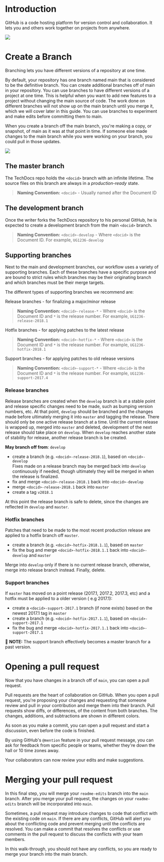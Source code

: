 # Introduction

GitHub is a code hosting platform for version control and collaboration. It lets you and others work together on projects from anywhere.

![](https://user-images.githubusercontent.com/6716089/158302083-c8408f82-f26e-480c-a0a4-d1e8957ddb8e.PNG)

# Create a Branch

Branching lets you have different versions of a repository at one time.

By default, your repository has one branch named main that is considered to be the definitive branch. You can create additional branches off of main in your repository. You can use branches to have different versions of a project at one time. This is helpful when you want to add new features to a project without changing the main source of code. The work done on different branches will not show up on the main branch until you merge it, which we will cover later in this guide. You can use branches to experiment and make edits before committing them to main.

When you create a branch off the main branch, you're making a copy, or snapshot, of main as it was at that point in time. If someone else made changes to the main branch while you were working on your branch, you could pull in those updates.

![](https://user-images.githubusercontent.com/6716089/158299391-43fc20de-d429-46eb-80fb-e95ecf5d373c.png)

## The master branch

The TechDocs repo holds the `<docid>` branch with an infinite lifetime. The source files on this branch are always in a _production-ready_ state.

> **Naming Convention:** `<docid>` - Usually named after the Document ID

## The development branch

Once the writer forks the TechDocs repository to his personal GitHub, he is expected to create a development branch from the main `<docid>` branch.

> **Naming Convention:** `<docid>-develop` - Where `<docid>` is the Document ID. For example, `UG1236-develop`

## Supporting branches

Next to the main and development branches, our workflow uses a variety of supporting branches. Each of these branches have a specific purpose and are bound to strict rules which branches may be their originating branch and which branches must be their merge targets.

The different types of supporting branches we recommend are:

Release branches - for finalizing a major/minor release

> **Naming Convention:** `<docid>-release-*` - Where `<docid>` is the Document ID and `*` is the release number. For example, `UG1236-release-2018.1`

Hotfix branches - for applying patches to the latest release

> **Naming Convention:** `<docid>-hotfix-*` - Where `<docid>` is the Document ID and `*` is the release number. For example, `UG1236-hotfix-2018.1`

Support branches - for applying patches to old release versions

> **Naming Convention:** `<docid>-support-*` - Where `<docid>` is the Document ID and `*` is the release number. For example, `UG1236-support-2017.4`

### Release branches

Release branches are created when the `develop` branch is at a stable point and release specific changes need to be made, such as bumping version numbers, etc. At that point, `develop` should be branched and the changes made before ultimately merging it into `master` and tagging the release. There should only be one active release branch at a time. Until the current release is wrapped up, merged into `master` and deleted, development of the next release should take place on `develop`. When `develop` reaches another state of stability for release, another release branch is be created.

**May branch off from**: `develop`

*   create a branch (e.g. `<docid>-release-2018.1`), based on `<docid>-develop`  
    Fixes made on a release branch may be merged back into `develop` continuously if needed, though ultimately they will be merged in when the release is finalized.
*   fix and merge `<docid>-release-2018.1` back into `<docid>-develop`
*   merge `<docid>-release-2018.1` back into `master`
*   create a tag `v2018.1`

At this point the release branch is safe to delete, since the changes are reflected in `develop` and `master`.

### Hotfix branches

Patches that need to be made to the most recent production release are applied to a hotfix branch off `master`.

*   create a branch (e.g. `<docid>-hotfix-2018.1.1`), based on `master`
*   fix the bug and merge `<docid>-hotfix-2018.1.1` back into `<docid>-develop` and `master`

Merge into `develop` only if there is no current release branch, otherwise, merge into release branch instead. Finally, delete.

### Support branches

If `master` has moved on a point release (2017.1, 2017.2, 2017.3, etc) and a hotfix must be applied to a older version ( e.g 2017.1):

*   create a `<docid>-support-2017.1` branch (if none exists) based on the newest 2017.1 tag in `master`
*   create a branch (e.g. `<docid>-hotfix-2017.1.1`), based on `<docid>-support-2017.1`
*   fix the bug and merge `<docid>-hotfix-2017.1.1` back into `<docid>-support-2017.1`

📌 **NOTE:** The support branch effectively becomes a master branch for a past version.

# **Opening a pull request**

Now that you have changes in a branch off of `main`, you can open a pull request.

Pull requests are the heart of collaboration on GitHub. When you open a pull request, you're proposing your changes and requesting that someone review and pull in your contribution and merge them into their branch. Pull requests show diffs, or differences, of the content from both branches. The changes, additions, and subtractions are shown in different colors.

As soon as you make a commit, you can open a pull request and start a discussion, even before the code is finished.

By using GitHub's `@mention` feature in your pull request message, you can ask for feedback from specific people or teams, whether they're down the hall or 10 time zones away.

Your collaborators can now review your edits and make suggestions.

# **Merging your pull request**

In this final step, you will merge your `readme-edits` branch into the `main` branch. After you merge your pull request, the changes on your `readme-edits` branch will be incorporated into `main`.

Sometimes, a pull request may introduce changes to code that conflict with the existing code on `main`. If there are any conflicts, GitHub will alert you about the conflicting code and prevent merging until the conflicts are resolved. You can make a commit that resolves the conflicts or use comments in the pull request to discuss the conflicts with your team members.

In this walk-through, you should not have any conflicts, so you are ready to merge your branch into the main branch.
